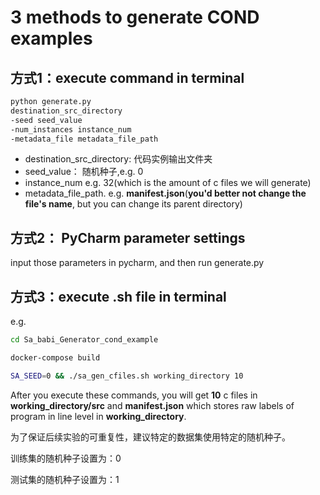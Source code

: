 # 3 methods to generate COND examples
## 方式1：execute command in terminal

```bash
python generate.py
destination_src_directory
-seed seed_value
-num_instances instance_num
-metadata_file metadata_file_path
```

- destination_src_directory: 代码实例输出文件夹
- seed_value： 随机种子,e.g. 0
- instance_num e.g. 32(which is the amount of c files we will generate)
- metadata_file_path. e.g. **manifest.json**(**you'd better not change the file's name**, but you can change its parent directory)

## 方式2： PyCharm parameter settings

input those parameters in pycharm, and then run generate.py

## 方式3：execute .sh file in terminal

e.g.
```bash
cd Sa_babi_Generator_cond_example
```

```bash
docker-compose build
```

```bash
SA_SEED=0 && ./sa_gen_cfiles.sh working_directory 10
```

After you execute these commands, you will get **10** c files in **working_directory/src** and **manifest.json** which stores raw labels of program in line level in **working_directory**.

为了保证后续实验的可重复性，建议特定的数据集使用特定的随机种子。

训练集的随机种子设置为：0

测试集的随机种子设置为：1





